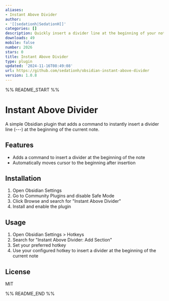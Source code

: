 ```yaml
---
aliases:
- Instant Above Divider
author:
- '[[sedationh|SedationH]]'
categories: []
description: Quickly insert a divider line at the beginning of your note.
downloads: 49
mobile: false
number: 2026
stars: 0
title: Instant Above Divider
type: plugin
updated: '2024-11-16T08:49:08'
url: https://github.com/sedationh/obsidian-instant-above-divider
version: 1.0.8
---
```


%% README_START %%

# Instant Above Divider

A simple Obsidian plugin that adds a command to instantly insert a divider line (---) at the beginning of the current note.

## Features

- Adds a command to insert a divider at the beginning of the note
- Automatically moves cursor to the beginning after insertion

## Installation

1. Open Obsidian Settings
2. Go to Community Plugins and disable Safe Mode
3. Click Browse and search for "Instant Above Divider"
4. Install and enable the plugin

## Usage

1. Open Obsidian Settings > Hotkeys
2. Search for "Instant Above Divider: Add Section"
3. Set your preferred hotkey
4. Use your configured hotkey to insert a divider at the beginning of the current note

## License

MIT


%% README_END %%